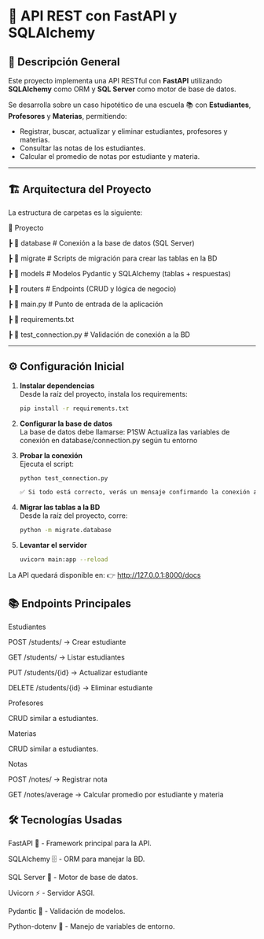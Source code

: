 # 📌 API REST con **FastAPI** y **SQLAlchemy**

## 📖 Descripción General
Este proyecto implementa una API RESTful con **FastAPI** utilizando **SQLAlchemy** como ORM y **SQL Server** como motor de base de datos.  

Se desarrolla sobre un caso hipotético de una escuela 📚 con **Estudiantes**, **Profesores** y **Materias**, permitiendo:  
- Registrar, buscar, actualizar y eliminar estudiantes, profesores y materias.  
- Consultar las notas de los estudiantes.  
- Calcular el promedio de notas por estudiante y materia.  

---

## 🏗️ Arquitectura del Proyecto

La estructura de carpetas es la siguiente:

📂 Proyecto

┣ 📂 database # Conexión a la base de datos (SQL Server)

┣ 📂 migrate # Scripts de migración para crear las tablas en la BD

┣ 📂 models # Modelos Pydantic y SQLAlchemy (tablas + respuestas)

┣ 📂 routers # Endpoints (CRUD y lógica de negocio)

┣ 📜 main.py # Punto de entrada de la aplicación

┣ 📜 requirements.txt

┣ 📜 test_connection.py # Validación de conexión a la BD


---

## ⚙️ Configuración Inicial

1. **Instalar dependencias**  
   Desde la raíz del proyecto, instala los requirements:  
   ```bash
   pip install -r requirements.txt

2. **Configurar la base de datos**  
    La base de datos debe llamarse: P1SW
    Actualiza las variables de conexión en database/connection.py según tu entorno

3. **Probar la conexión**  
    Ejecuta el script:
    ```bash
    python test_connection.py

    ✅ Si todo está correcto, verás un mensaje confirmando la conexión a SQL Server

4. **Migrar las tablas a la BD**  
    Desde la raíz del proyecto, corre:
    ```bash
    python -m migrate.database

5. **Levantar el servidor**  
    ```bash
    uvicorn main:app --reload

La API quedará disponible en: 👉 http://127.0.0.1:8000/docs

## 📚 Endpoints Principales

Estudiantes

POST /students/ → Crear estudiante

GET /students/ → Listar estudiantes

PUT /students/{id} → Actualizar estudiante

DELETE /students/{id} → Eliminar estudiante

Profesores

CRUD similar a estudiantes.

Materias

CRUD similar a estudiantes.

Notas

POST /notes/ → Registrar nota

GET /notes/average → Calcular promedio por estudiante y materia

## 🛠️ Tecnologías Usadas

FastAPI
 🚀 - Framework principal para la API.

SQLAlchemy
 🗄️ - ORM para manejar la BD.

SQL Server
 💾 - Motor de base de datos.

Uvicorn
 ⚡ - Servidor ASGI.

Pydantic
 🧩 - Validación de modelos.

Python-dotenv
 🔐 - Manejo de variables de entorno.